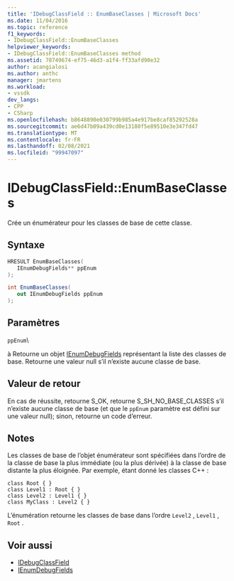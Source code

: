 ```yaml
---
title: 'IDebugClassField :: EnumBaseClasses | Microsoft Docs'
ms.date: 11/04/2016
ms.topic: reference
f1_keywords:
- IDebugClassField::EnumBaseClasses
helpviewer_keywords:
- IDebugClassField::EnumBaseClasses method
ms.assetid: 78749674-ef75-46d3-a1f4-ff33afd90e32
author: acangialosi
ms.author: anthc
manager: jmartens
ms.workload:
- vssdk
dev_langs:
- CPP
- CSharp
ms.openlocfilehash: b8648890e030799b985a4e917be8caf85292528a
ms.sourcegitcommit: ae6d47b09a439cd0e13180f5e89510e3e347fd47
ms.translationtype: MT
ms.contentlocale: fr-FR
ms.lasthandoff: 02/08/2021
ms.locfileid: "99947097"
---
```

# <a name="idebugclassfieldenumbaseclasses"></a>IDebugClassField::EnumBaseClasses
Crée un énumérateur pour les classes de base de cette classe.

## <a name="syntax"></a>Syntaxe

```cpp
HRESULT EnumBaseClasses( 
   IEnumDebugFields** ppEnum
);
```

```csharp
int EnumBaseClasses(
   out IEnumDebugFields ppEnum
);
```

## <a name="parameters"></a>Paramètres
`ppEnum`\

à Retourne un objet [IEnumDebugFields](../../../extensibility/debugger/reference/ienumdebugfields.md) représentant la liste des classes de base. Retourne une valeur null s’il n’existe aucune classe de base.

## <a name="return-value"></a>Valeur de retour
 En cas de réussite, retourne S_OK, retourne S_SH_NO_BASE_CLASSES s’il n’existe aucune classe de base (et que le `ppEnum` paramètre est défini sur une valeur null); sinon, retourne un code d’erreur.

## <a name="remarks"></a>Notes
 Les classes de base de l’objet énumérateur sont spécifiées dans l’ordre de la classe de base la plus immédiate (ou la plus dérivée) à la classe de base distante la plus éloignée. Par exemple, étant donné les classes C++ :

```
class Root { }
class Level1 : Root { }
class Level2 : Level1 { }
class MyClass : Level2 { }
```

 L’énumération retourne les classes de base dans l’ordre `Level2` , `Level1` , `Root` .

## <a name="see-also"></a>Voir aussi
- [IDebugClassField](../../../extensibility/debugger/reference/idebugclassfield.md)
- [IEnumDebugFields](../../../extensibility/debugger/reference/ienumdebugfields.md)
